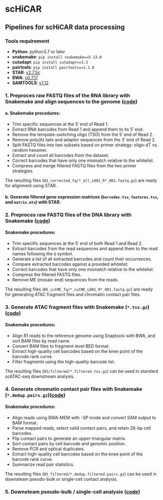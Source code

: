 # scHiCAR
## Pipelines for scHiCAR data processing

### Tools requirement

- **Python**: python3.7 or later
- **snakemake**:  `pip install snakemake==5.13.0`
- **cutadapt**: `pip install cutadapt==3.3`
- **pairtools**: `pip install pairtools==1.1.0`
- **STAR**: [v2.7.5c](https://github.com/alexdobin/STAR/releases/tag/2.7.5c)
- **BWA**: [v0.7.17](https://github.com/lh3/bwa/releases/tag/v0.7.17)
- **SAMTOOLS**: [v1.12](https://github.com/samtools/samtools/releases/download/1.12/samtools-1.12.tar.bz2)

### 1. Preproces raw FASTQ files of the RNA library with Snakemake and align sequences to the genome ([code](https://github.com/monnneee/scHiCAR/dev/v2/1_RNA_preprocess))

#### a. Snakemake procedures:
- Trim specific sequences at the 5′ end of Read 1.  
- Extract RNA barcodes from Read 1 and append them to its 5′ end.  
- Remove the template-switching oligo (TSO) from the 5′ end of Read 2.  
- Remove poly(A) tails and adaptor sequences from the 3′ end of Read 2.  
- Split FASTQ files into two subsets based on primer strategy: oligo-dT vs. random hexamer.  
- Extract and count all barcodes from the dataset.  
- Correct barcodes that have only one mismatch relative to the whitelist.  
- Compress and merge filtered FASTQ files from the two primer strategies.

The resulting files (`03_corrected_fq/*_all_L001_R*_001.fastq.gz`) are ready for alignment using STAR.

#### b. Generate filtered gene expression matrices (`barcodes.tsv`, `features.tsv`, and `matrix.mtx`) with STAR.

### 2. Preproces raw FASTQ files of the DNA library with Snakemake ([code](https://github.com/monnneee/scHiCAR/tree/dev/2_DNA_preprocess))

#### Snakemake procedures:
- Trim specific sequences at the 5′ end of both Read 1 and Read 2.  
- Extract barcodes from the read sequences and append them to the read names following the `@` symbol.  
- Generate a list of all extracted barcodes and count their occurrences.  
- Compare extracted barcodes against a provided whitelist.  
- Correct barcodes that have only one mismatch relative to the whitelist.  
- Compress the filtered FASTQ files.  
- Remove ME (mosaic end) sequences from the reads.  

The resulting files (`05_cutME_fq/*_cutME_L001_R*_001.fastq.gz`) are ready for generating ATAC fragment files and chromatin contact pair files.

### 3. Generate ATAC fragment files with Snakemake (`*.tsv.gz`)([code](https://github.com/monnneee/scHiCAR/tree/dev/3_ATAC_fragment))

#### Snakemake procedures:
- Align R1 reads to the reference genome using Snaptools with BWA, and sort BAM files by read name.
- Convert BAM files to fragment-level BED format.
- Extract high-quality cell barcodes based on the knee point of the barcode rank curve.
- Filter fragments using the high-quality barcode list.

The resulting files (`03/filtered/*.filtered.tsv.gz`) can be used in standard scATAC-seq downstream analysis.

### 4. Generate chromatin contact pair files with Snakemake (`*.dedup.pairs.gz`)([code](https://github.com/monnneee/scHiCAR/tree/dev/4_chromatin_contact))

#### Snakemake procedures:
- Align reads using BWA-MEM with -SP mode and convert SAM output to BAM format.
- Parse mapped reads, select valid contact pairs, and retain 28-bp cell barcodes.
- Flip contact pairs to generate an upper-triangular matrix.
- Sort contact pairs by cell barcode and genomic position.
- Remove PCR and optical duplicates.
- Extract high-quality cell barcodes based on the knee point of the barcode rank curve.
- Summarize read pair statistics.

The resulting files (`05_filtered/*.dedup.filtered.pairs.gz`) can be used in downsteam pseudo-bulk or single-cell contact analysis.

### 5. Downsteam pseudo-bulk / single-cell analysis ([code](https://github.com/monnneee/scHiCAR/tree/dev/5_downsteam_analysis))
